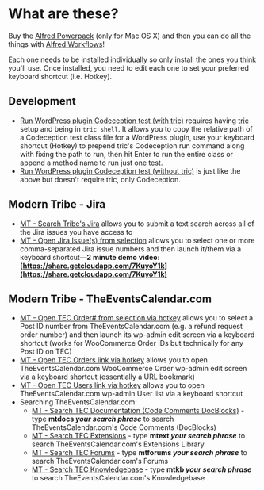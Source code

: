 # What are these?

Buy the [Alfred Powerpack](https://www.alfredapp.com/powerpack/) (only for Mac OS X) and then you can do all the things with [Alfred Workflows](https://www.alfredapp.com/help/workflows/)!

Each one needs to be installed individually so only install the ones you think you'll use. Once installed, you need to edit each one to set your preferred keyboard shortcut (i.e. Hotkey).

## Development

* [Run WordPress plugin Codeception test (with tric)](https://github.com/cliffordp/alfred-app-workflows/blob/master/Run%20tric%20wpunit%20tes%20.alfredworkflow) requires having [tric](https://github.com/moderntribe/tric) setup and being in `tric shell`. It allows you to copy the relative path of a Codeception test class file for a WordPress plugin, use your keyboard shortcut (Hotkey) to prepend tric's Codeception run command along with fixing the path to run, then hit Enter to run the entire class or append a method name to run just one test.
* [Run WordPress plugin Codeception test (without tric)](https://github.com/cliffordp/alfred-app-workflows/blob/master/Run%20WordPress%20plugin%20Codeception%20wpunit%20test.alfredworkflow) is just like the above but doesn't require tric, only Codeception.

## Modern Tribe - Jira

* [MT - Search Tribe's Jira](https://github.com/cliffordp/alfred-app-workflows/blob/master/Modern%20Tribe/MT%20-%20Search%20Tribe's%20Jira.alfredworkflow) allows you to submit a text search across all of the Jira issues you have access to
* [MT - Open Jira Issue(s) from selection](https://github.com/cliffordp/alfred-app-workflows/blob/master/Modern%20Tribe/MT%20-%20Open%20Jira%20issue(s)%20from%20selection.alfredworkflow) allows you to select one or more comma-separated Jira issue numbers and then launch it/them via a keyboard shortcut&mdash;**2 minute demo video: [https://share.getcloudapp.com/7KuyoY1k](https://share.getcloudapp.com/7KuyoY1k)**

## Modern Tribe - TheEventsCalendar.com

* [MT - Open TEC Order# from selection via hotkey](https://github.com/cliffordp/alfred-app-workflows/blob/master/Modern%20Tribe/MT%20-%20Open%20TEC%20Order%23%20from%20selection%20via%20hotkey.alfredworkflow) allows you to select a Post ID number from TheEventsCalendar.com (e.g. a refund request order number) and then launch its wp-admin edit screen via a keyboard shortcut (works for WooCommerce Order IDs but technically for any Post ID on TEC)
* [MT - Open TEC Orders link via hotkey](https://github.com/cliffordp/alfred-app-workflows/blob/master/Modern%20Tribe/MT%20-%20Open%20TEC%20Orders%20link%20via%20hotkey.alfredworkflow) allows you to open TheEventsCalendar.com WooCommerce Order wp-admin edit screen via a keyboard shortcut (essentially a URL bookmark)
* [MT - Open TEC Users link via hotkey](https://github.com/cliffordp/alfred-app-workflows/blob/master/Modern%20Tribe/MT%20-%20Open%20TEC%20Users%20link%20via%20hotkey.alfredworkflow) allows you to open TheEventsCalendar.com wp-admin User list via a keyboard shortcut
* Searching TheEventsCalendar.com:
  * [MT - Search TEC Documentation (Code Comments DocBlocks)](https://github.com/cliffordp/alfred-app-workflows/blob/master/Modern%20Tribe/MT%20-%20Search%20TEC%20Documentation%20(Code%20Comments%20DocBlocks).alfredworkflow) - type **mtdocs *your search phrase*** to search TheEventsCalendar.com's Code Comments (DocBlocks)
  * [MT - Search TEC Extensions](https://github.com/cliffordp/alfred-app-workflows/blob/master/Modern%20Tribe/MT%20-%20Search%20TEC%20Extensions.alfredworkflow) - type **mtext *your search phrase*** to search TheEventsCalendar.com's Extensions Library
  * [MT - Search TEC Forums](https://github.com/cliffordp/alfred-app-workflows/blob/master/Modern%20Tribe/MT%20-%20Search%20TEC%20Forums.alfredworkflow) - type **mtforums *your search phrase*** to search TheEventsCalendar.com's Forums
  * [MT - Search TEC Knowledgebase](https://github.com/cliffordp/alfred-app-workflows/blob/master/Modern%20Tribe/MT%20-%20Search%20TEC%20Knowledgebase.alfredworkflow) - type **mtkb *your search phrase*** to search TheEventsCalendar.com's Knowledgebase
